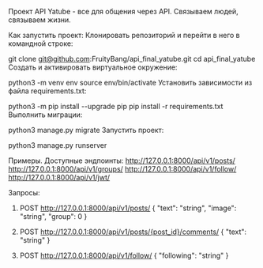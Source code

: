 Проект API Yatube - все для общения через API. Связываем людей, связываем жизни.


Как запустить проект:
Клонировать репозиторий и перейти в него в командной строке:

git clone git@github.com:FruityBang/api_final_yatube.git
cd api_final_yatube
Cоздать и активировать виртуальное окружение:

python3 -m venv env
source env/bin/activate
Установить зависимости из файла requirements.txt:

python3 -m pip install --upgrade pip
pip install -r requirements.txt
Выполнить миграции:

python3 manage.py migrate
Запустить проект:

python3 manage.py runserver

Примеры.
Доступные эндпоинты:
http://127.0.0.1:8000/api/v1/posts/
http://127.0.0.1:8000/api/v1/groups/
http://127.0.0.1:8000/api/v1/follow/
http://127.0.0.1:8000/api/v1/jwt/

Запросы:

1. POST http://127.0.0.1:8000/api/v1/posts/
{
"text": "string",
"image": "string",
"group": 0
}

2. POST http://127.0.0.1:8000/api/v1/posts/{post_id}/comments/
{
"text": "string"
}

3. POST http://127.0.0.1:8000/api/v1/follow/
{
"following": "string"
}

